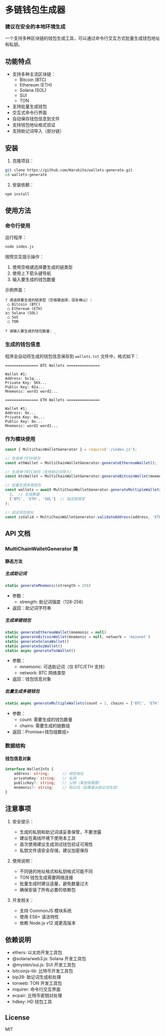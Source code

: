 # 多链钱包生成器

### 建议在安全的本地环境生成
一个支持多种区块链的钱包生成工具，可以通过命令行交互方式批量生成钱包地址和私钥。


## 功能特点

- 支持多种主流区块链：
  - Bitcoin (BTC)
  - Ethereum (ETH)
  - Solana (SOL)
  - SUI
  - TON
- 支持批量生成钱包
- 交互式命令行界面
- 自动保存钱包信息到文件
- 支持钱包地址格式验证
- 支持助记词导入（部分链）

## 安装

1. 克隆项目：
```bash
git clone https://github.com/Harukite/wallets-generate.git
cd wallets-generate
```

2. 安装依赖：
```bash
npm install
```

## 使用方法

### 命令行使用

运行程序：
```bash
node index.js
```

按照交互提示操作：
1. 使用空格键选择要生成的链类型
2. 使用上下箭头键导航
3. 输入要生成的钱包数量

示例界面：
```
? 请选择要生成的链类型（空格键选择，回车确认）:
 ◯ Bitcoin (BTC)
 ◯ Ethereum (ETH)
❯◯ Solana (SOL)
 ◯ SUI
 ◯ TON

? 请输入要生成的钱包数量: _
```

### 生成的钱包信息

程序会自动将生成的钱包信息保存到 `wallets.txt` 文件中，格式如下：

```
=============== BTC Wallets ===============

Wallet #1:
Address: bc1q...
Private Key: 5KX...
Public Key: 02a...
Mnemonic: word1 word2...

=============== ETH Wallets ===============

Wallet #1:
Address: 0x...
Private Key: 0x...
Public Key: 0x...
Mnemonic: word1 word2...
```

### 作为模块使用

```javascript
const { MultiChainWalletGenerator } = require('./index.js');

// 生成单个ETH钱包
const ethWallet = MultiChainWalletGenerator.generateEthereumWallet();

// 生成单个BTC钱包（支持助记词导入）
const btcWallet = MultiChainWalletGenerator.generateBitcoinWallet(mnemonic);

// 批量生成多链钱包
const wallets = await MultiChainWalletGenerator.generateMultipleWallets(
  2,  // 生成数量
  ['BTC', 'ETH', 'SOL']  // 指定链类型
);

// 验证钱包地址
const isValid = MultiChainWalletGenerator.validateAddress(address, 'ETH');
```

## API 文档

### MultiChainWalletGenerator 类

#### 静态方法

##### 生成助记词
```javascript
static generateMnemonic(strength = 256)
```
- 参数：
  - strength: 助记词强度（128-256）
- 返回：助记词字符串

##### 生成单链钱包
```javascript
static generateEthereumWallet(mnemonic = null)
static generateBitcoinWallet(mnemonic = null, network = 'mainnet')
static generateSolanaWallet()
static generateSuiWallet()
static async generateTonWallet()
```
- 参数：
  - mnemonic: 可选助记词（仅 BTC/ETH 支持）
  - network: BTC 网络类型
- 返回：钱包信息对象

##### 批量生成多链钱包
```javascript
static async generateMultipleWallets(count = 1, chains = ['BTC', 'ETH', 'SOL', 'SUI', 'TON'])
```
- 参数：
  - count: 需要生成的钱包数量
  - chains: 需要生成的链数组
- 返回：Promise<钱包组数组>

### 数据结构

#### 钱包信息对象
```typescript
interface WalletInfo {
    address: string;      // 钱包地址
    privateKey: string;   // 私钥
    publicKey?: string;   // 公钥（某些链需要）
    mnemonic?: string;    // 助记词（如果是从助记词生成）
}
```

## 注意事项

1. 安全提示：
   - 生成的私钥和助记词请妥善保管，不要泄露
   - 建议在离线环境下使用本工具
   - 首次使用建议生成测试钱包验证可用性
   - 私钥文件请安全存储，建议加密保存

2. 使用说明：
   - 不同链的地址格式和私钥格式可能不同
   - TON 钱包生成需要网络连接
   - 批量生成时建议适量，避免数量过大
   - 确保安装了所有必要的依赖包

3. 开发相关：
   - 支持 CommonJS 模块系统
   - 使用 ES6+ 语法特性
   - 依赖 Node.js v12 或更高版本

## 依赖说明

- ethers: 以太坊开发工具包
- @solana/web3.js: Solana 开发工具包
- @mysten/sui.js: SUI 开发工具包
- bitcoinjs-lib: 比特币开发工具包
- bip39: 助记词生成和处理
- tonweb: TON 开发工具包
- inquirer: 命令行交互界面
- ecpair: 比特币密钥对处理
- hdkey: HD 钱包工具

## License

MIT 
